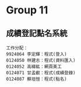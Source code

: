 # Group 11 #
## 成績登記點名系統 ##
    工作分配：
    9924064 李定輝：程式(登入)
    0124050 林建志：程式(資料匯入)
    0124052 高緯紘：網頁美工
    0124071 甘孟叡：程式(成績登錄)
    0124087 蘇垣愷：程式(點名)